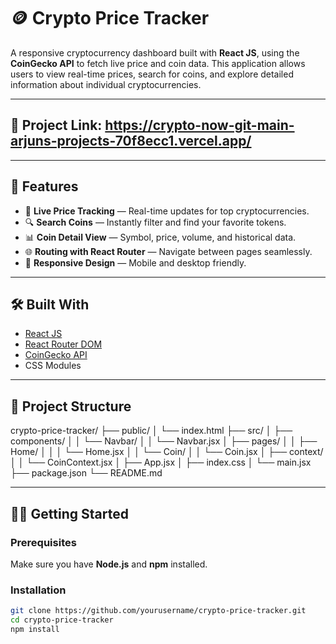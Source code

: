 # 🪙 Crypto Price Tracker

A responsive cryptocurrency dashboard built with **React JS**, using the **CoinGecko API** to fetch live price and coin data. This application allows users to view real-time prices, search for coins, and explore detailed information about individual cryptocurrencies.

---

## 📸 Project Link: https://crypto-now-git-main-arjuns-projects-70f8ecc1.vercel.app/
---

## 🚀 Features

- 🔄 **Live Price Tracking** — Real-time updates for top cryptocurrencies.
- 🔍 **Search Coins** — Instantly filter and find your favorite tokens.
- 📊 **Coin Detail View** — Symbol, price, volume, and historical data.
- 🌐 **Routing with React Router** — Navigate between pages seamlessly.
- 📱 **Responsive Design** — Mobile and desktop friendly.

---

## 🛠️ Built With

- [React JS](https://reactjs.org/)
- [React Router DOM](https://reactrouter.com/)
- [CoinGecko API](https://www.coingecko.com/en/api)
- CSS Modules

---

## 📁 Project Structure
crypto-price-tracker/
├── public/
│   └── index.html
├── src/
│   ├── components/
│   │   └── Navbar/
│   │       └── Navbar.jsx
│   ├── pages/
│   │   ├── Home/
│   │   │   └── Home.jsx
│   │   └── Coin/
│   │       └── Coin.jsx
│   ├── context/
│   │   └── CoinContext.jsx
│   ├── App.jsx
│   ├── index.css
│   └── main.jsx
├── package.json
└── README.md


---

## 🧑‍💻 Getting Started

### Prerequisites

Make sure you have **Node.js** and **npm** installed.

### Installation

```bash
git clone https://github.com/yourusername/crypto-price-tracker.git
cd crypto-price-tracker
npm install



